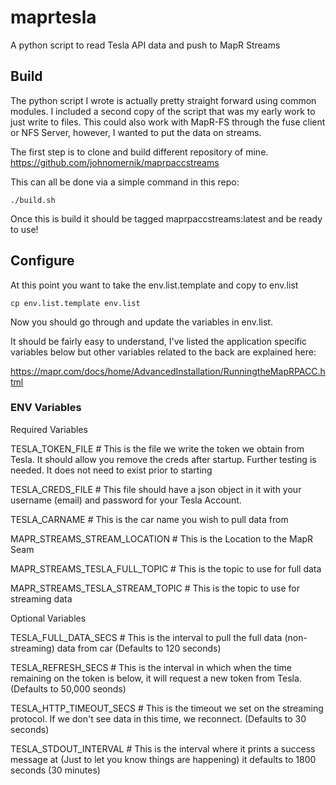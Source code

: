 # maprtesla
A python script to read Tesla API data and push to MapR Streams


## Build

The python script I wrote is actually pretty straight forward using common modules. I included a second copy of the script that was my early work to just write to files.  This could also work with MapR-FS through the fuse client or NFS Server, however, I wanted to put the data on streams. 

The first step is to clone and build different repository of mine. https://github.com/johnomernik/maprpaccstreams  

This can all be done via a simple command in this repo:

```
./build.sh
```

Once this is build it should be tagged maprpaccstreams:latest and be ready to use!

## Configure
At this point you want to take the env.list.template and copy to env.list

```
cp env.list.template env.list
```

Now you should go through and update the variables in env.list.

It should be fairly easy to understand, I've listed the application specific variables below but other variables related to the back are explained here:

https://mapr.com/docs/home/AdvancedInstallation/RunningtheMapRPACC.html



### ENV Variables


Required Variables

TESLA_TOKEN_FILE                # This is the file we write the token we obtain from Tesla. It should allow you remove the creds after startup. Further testing is needed. It does not need to exist prior to starting

TESLA_CREDS_FILE                # This file should have a json object in it with your username (email) and password for your Tesla Account. 

TESLA_CARNAME                   # This is the car name you wish to pull data from 

MAPR_STREAMS_STREAM_LOCATION    # This is the Location to the MapR Seam  

MAPR_STREAMS_TESLA_FULL_TOPIC   # This is the topic to use for full data

MAPR_STREAMS_TESLA_STREAM_TOPIC # This is the topic to use for streaming data

Optional Variables

TESLA_FULL_DATA_SECS            # This is the interval to pull the full data (non-streaming) data from car (Defaults to 120 seconds)

TESLA_REFRESH_SECS              # This is the interval in which when the time remaining on the token is below, it will request a new token from Tesla. (Defaults to 50,000 seonds)

TESLA_HTTP_TIMEOUT_SECS         # This is the timeout we set on the streaming protocol. If we don't see data in this time, we reconnect. (Defaults to 30 seconds) 

TESLA_STDOUT_INTERVAL           # This is the interval where it prints a success message at (Just to let you know things are happening) it defaults to 1800 seconds (30 minutes)

